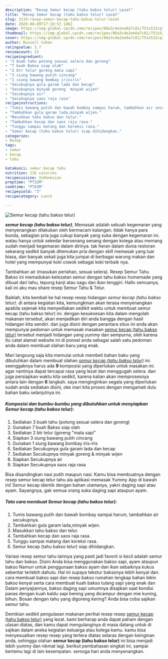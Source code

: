 ```yaml
---
description: "Resep Semur kecap (tahu bakso telur) Lezat"
title: "Resep Semur kecap (tahu bakso telur) Lezat"
slug: 3119-resep-semur-kecap-tahu-bakso-telur-lezat
date: 2020-08-09T17:10:57.146Z
image: https://img-global.cpcdn.com/recipes/08a3c4e2ee0a7c81/751x532cq70/semur-kecap-tahu-bakso-telur-foto-resep-utama.jpg
thumbnail: https://img-global.cpcdn.com/recipes/08a3c4e2ee0a7c81/751x532cq70/semur-kecap-tahu-bakso-telur-foto-resep-utama.jpg
cover: https://img-global.cpcdn.com/recipes/08a3c4e2ee0a7c81/751x532cq70/semur-kecap-tahu-bakso-telur-foto-resep-utama.jpg
author: Russell Cohen
ratingvalue: 3.7
reviewcount: 15
recipeingredient:
- "3 buah tahu potong sesuai selera dan goreng"
- "7 buah Bakso siap olah"
- "2 btr telur goreng mata sapi"
- "3 siung bawang putih cincang"
- "1 siung bawang bombay irisiris"
- "Secukupnya gula garam lada dan kecap"
- "Secukupnya minyak goreng  minyak wijen"
- "Secukupnya air"
- "Secukupnya saos raja rasa"
recipeinstructions:
- "Tumis bawang putih dan bawah bombay sampai harum, tambahkan air secukupnya."
- "Tambahkan gula garam lada,minyak wijen."
- "Masukkan tahu bakso dan telur."
- "Tambahkan kecap dan saos raja rasa."
- "Tunggu sampai matang dan koreksi rasa."
- "Semur kecap (tahu bakso telur) siap dihidangkan."
categories:
- Resep
tags:
- semur
- kecap
- tahu

katakunci: semur kecap tahu 
nutrition: 216 calories
recipecuisine: Indonesian
preptime: "PT32M"
cooktime: "PT43M"
recipeyield: "3"
recipecategory: Lunch

---
```



![Semur kecap (tahu bakso telur)](https://img-global.cpcdn.com/recipes/08a3c4e2ee0a7c81/751x532cq70/semur-kecap-tahu-bakso-telur-foto-resep-utama.jpg)

<b><i>semur kecap (tahu bakso telur)</i></b>, Memasak adalah sebuah kegemaran yang menyenangkan dilakukan oleh bermacam kalangan. tidak hanya para bunda, sebagian pria juga cukup banyak yang suka dengan kegemaran ini. walau hanya untuk sekedar bersenang senang dengan kolega atau memang sudah menjadi kegemaran dalam dirinya. tak heran dalam dunia restoran sekarang sedikit banyak ditemukan pria dengan skill memasak yang luar biasa, dan banyak sekali juga kita jumpai di berbagai warung makan dan hotel yang mempunyai koki cowok sebagai koki terbaik nya.

Tambahkan air (masukan perlahan, sesuai selera). Resep Semur Tahu Bakso ini memadukan kelezatan semur dengan tahu bakso homemade yang dibuat dari tahu, tepung kanji atau sagu dan ikan tenggiri. Hallo semuanya, kali ini aku mau share resep Semur Tahu &amp; Telur.

Baiklah, kita kembali ke hal resep resep hidangan <i>semur kecap (tahu bakso telur)</i>. di antara kegiatan kita, kemungkinan akan terasa menyenangkan apabila sejenak kita menyediakan sedikit waktu untuk membuat semur kecap (tahu bakso telur) ini. dengan kesuksesan kita dalam mengolah makanan tersebut, akan menjadikan diri anda bangga dengan hasil hidangan kita sendiri. dan juga disini dengan perantara situs ini anda akan mempunyai pedoman untuk memasak masakan <u>semur kecap (tahu bakso telur)</u> tersebut menjadi hidangan yang yummy dan sempurna, oleh karena itu catat alamat website ini di ponsel anda sebagai salah satu pedoman anda dalam membuat olahan baru yang enak.


Mari langsung saja kita memulai untuk membeli bahan baku yang dibutuhkan dalam membuat olahan <u><i>semur kecap (tahu bakso telur)</i></u> ini. seenggaknya harus ada <b>9</b> komposisi yang diperlukan untuk masakan ini. agar nantinya dapat tercapai rasa yang lezat dan menggugah selera. dan juga persiapkan waktu kita sedikit, karena kalian akan memprosesnya antara lain dengan <b>6</b> langkah. saya menginginkan segala yang diperlukan sudah anda sediakan disini, oke mari kita proses dengan mengamati dulu bahan baku selanjutnya ini.

<!--inarticleads1-->

##### Komposisi dan bumbu-bumbu yang dibutuhkan untuk menyiapkan Semur kecap (tahu bakso telur):

1. Sediakan 3 buah tahu (potong sesuai selera dan goreng)
1. Gunakan 7 buah Bakso siap olah
1. Sediakan 2 btr telur (goreng &#34;mata sapi&#34;
1. Siapkan 3 siung bawang putih cincang
1. Gunakan 1 siung bawang bombay iris-iris
1. Sediakan Secukupnya gula garam lada dan kecap
1. Sediakan Secukupnya minyak goreng &amp; minyak wijen
1. Siapkan Secukupnya air
1. Siapkan Secukupnya saos raja rasa


Bisa disandingkan nasi putih maupun nasi. Kamu bisa membuatnya dengan resep semur kecap telur tahu ala aplikasi memasak Yummy App di bawah ini! Semur kecap identik dengan bahan utamanya, yakni daging sapi atau ayam. Sayangnya, gak semua orang suka daging sapi ataupun ayam. 

<!--inarticleads2-->

##### Tata cara membuat Semur kecap (tahu bakso telur):

1. Tumis bawang putih dan bawah bombay sampai harum, tambahkan air secukupnya.
1. Tambahkan gula garam lada,minyak wijen.
1. Masukkan tahu bakso dan telur.
1. Tambahkan kecap dan saos raja rasa.
1. Tunggu sampai matang dan koreksi rasa.
1. Semur kecap (tahu bakso telur) siap dihidangkan.


Variasi resep semur tahu lainnya yang pasti jadi favorit si kecil adalah semur tahu dan bakso. Disini Anda bisa menggunakan bakso sapi, ayam ataupun bakso Namun untuk penggunaan bakso ayam dan ikan sebaiknya kukus sebentar terlebih dahulu. Hal ini supaya tekstur baksonya lebih kenyal dan. cara membuat bakso sapi dan resep bakso rumahan lengkap bahan bikin bakso kenyal serta cara membuat kuah bakso tulang sapi yang enak dan Dalam penyajiannya, bakso daging sapi umumnya disajikan saat kondisi panas dengan kuah kaldu sapi bening yang dicampur dengan mie kuning, bihun. Bosan dengan tahu yang digoreng kering? Anda bisa coba sajikan semur tahu. 

Demikian sedikit pengulasan makanan perihal resep resep <u>semur kecap (tahu bakso telur)</u> yang lezat. kami berharap anda dapat paham dengan ulasan diatas, dan kamu dapat mengulanginya di masa datang untuk di sajikan dalam aneka kegiatan keluarga atau kolega kamu. kamu bisa menyesuaikan resep resep yang tertera diatas selaras dengan keinginan anda, sehingga olahan <b>semur kecap (tahu bakso telur)</b> ini bisa menjadi lebih yummy dan nikmat lagi. berikut pembahasan singkat ini, sampai bertemu lagi di lain kesempatan. semoga hari anda menyenangkan.
